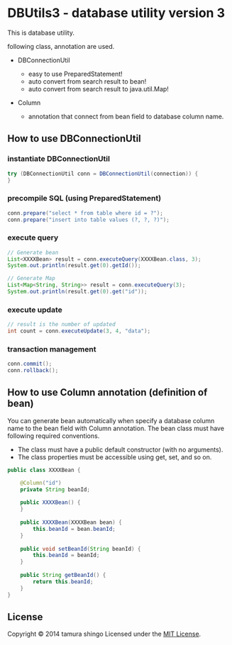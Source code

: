 DBUtils3  - database utility version 3
======================================

This is database utility.

following class, annotation are used.

- DBConnectionUtil
  - easy to use PreparedStatement!
  - auto convert from search result to bean!
  - auto convert from search result to java.util.Map!

- Column
  - annotation that connect from bean field to database column name.


How to use DBConnectionUtil
---------------------------
### instantiate DBConnectionUtil ###


```java
try (DBConnectionUtil conn = DBConnectionUtil(connection)) {
}
```


### precompile SQL (using PreparedStatement) ###

```java
conn.prepare("select * from table where id = ?");
conn.prepare("insert into table values (?, ?, ?)");
```


### execute query ###

```java
// Generate bean
List<XXXXBean> result = conn.executeQuery(XXXXBean.class, 3);
System.out.println(result.get(0).getId());

// Generate Map
List<Map<String, String>> result = conn.executeQuery(3);
System.out.println(result.get(0).get("id"));
```


### execute update ###

```java
// result is the number of updated
int count = conn.executeUpdate(3, 4, "data");
```

### transaction management ###

```java
conn.commit();
conn.rollback();
```



How to use Column annotation (definition of bean)
-------------------------------------------------
You can generate bean automatically when specify a database column name
to the bean field with Column annotation.
The bean class must have following required conventions.

- The class must have a public default constructor (with no arguments).
- The class properties must be accessible using get, set, and so on.

```java
public class XXXXBean {

    @Column("id")
    private String beanId;
    
    public XXXXBean() {
    }
    
    public XXXXBean(XXXXBean bean) {
        this.beanId = bean.beanId;
    }
    
    public void setBeanId(String beanId) {
        this.beanId = beanId;
    }
    
    public String getBeanId() {
        return this.beanId;
    }
}
```


License
-------
Copyright &copy; 2014 tamura shingo
Licensed under the [MIT License][MIT].

[MIT]: http://www.opensource.org/licenses/mit-license.php
